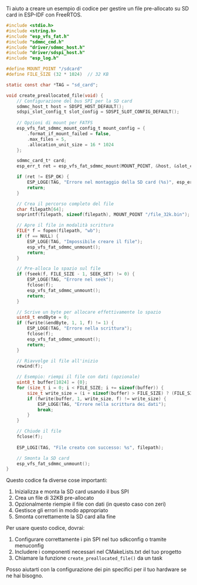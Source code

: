 Ti aiuto a creare un esempio di codice per gestire un file pre-allocato su SD card in ESP-IDF con FreeRTOS.



```c
#include <stdio.h>
#include <string.h>
#include "esp_vfs_fat.h"
#include "sdmmc_cmd.h"
#include "driver/sdmmc_host.h"
#include "driver/sdspi_host.h"
#include "esp_log.h"

#define MOUNT_POINT "/sdcard"
#define FILE_SIZE (32 * 1024)  // 32 KB

static const char *TAG = "sd_card";

void create_preallocated_file(void) {
    // Configurazione del bus SPI per la SD card
    sdmmc_host_t host = SDSPI_HOST_DEFAULT();
    sdspi_slot_config_t slot_config = SDSPI_SLOT_CONFIG_DEFAULT();
    
    // Opzioni di mount per FATFS
    esp_vfs_fat_sdmmc_mount_config_t mount_config = {
        .format_if_mount_failed = false,
        .max_files = 5,
        .allocation_unit_size = 16 * 1024
    };

    sdmmc_card_t* card;
    esp_err_t ret = esp_vfs_fat_sdmmc_mount(MOUNT_POINT, &host, &slot_config, &mount_config, &card);

    if (ret != ESP_OK) {
        ESP_LOGE(TAG, "Errore nel montaggio della SD card (%s)", esp_err_to_name(ret));
        return;
    }

    // Crea il percorso completo del file
    char filepath[64];
    snprintf(filepath, sizeof(filepath), MOUNT_POINT "/file_32k.bin");

    // Apre il file in modalità scrittura
    FILE* f = fopen(filepath, "wb");
    if (f == NULL) {
        ESP_LOGE(TAG, "Impossibile creare il file");
        esp_vfs_fat_sdmmc_unmount();
        return;
    }

    // Pre-alloca lo spazio sul file
    if (fseek(f, FILE_SIZE - 1, SEEK_SET) != 0) {
        ESP_LOGE(TAG, "Errore nel seek");
        fclose(f);
        esp_vfs_fat_sdmmc_unmount();
        return;
    }

    // Scrive un byte per allocare effettivamente lo spazio
    uint8_t endByte = 0;
    if (fwrite(&endByte, 1, 1, f) != 1) {
        ESP_LOGE(TAG, "Errore nella scrittura");
        fclose(f);
        esp_vfs_fat_sdmmc_unmount();
        return;
    }

    // Riavvolge il file all'inizio
    rewind(f);

    // Esempio: riempi il file con dati (opzionale)
    uint8_t buffer[1024] = {0};
    for (size_t i = 0; i < FILE_SIZE; i += sizeof(buffer)) {
        size_t write_size = (i + sizeof(buffer) > FILE_SIZE) ? (FILE_SIZE - i) : sizeof(buffer);
        if (fwrite(buffer, 1, write_size, f) != write_size) {
            ESP_LOGE(TAG, "Errore nella scrittura dei dati");
            break;
        }
    }

    // Chiude il file
    fclose(f);
    
    ESP_LOGI(TAG, "File creato con successo: %s", filepath);

    // Smonta la SD card
    esp_vfs_fat_sdmmc_unmount();
}

```

Questo codice fa diverse cose importanti:

1. Inizializza e monta la SD card usando il bus SPI
2. Crea un file di 32KB pre-allocato
3. Opzionalmente riempie il file con dati (in questo caso con zeri)
4. Gestisce gli errori in modo appropriato
5. Smonta correttamente la SD card alla fine

Per usare questo codice, dovrai:

1. Configurare correttamente i pin SPI nel tuo sdkconfig o tramite menuconfig
2. Includere i componenti necessari nel CMakeLists.txt del tuo progetto
3. Chiamare la funzione `create_preallocated_file()` da un task

Posso aiutarti con la configurazione dei pin specifici per il tuo hardware se ne hai bisogno.
